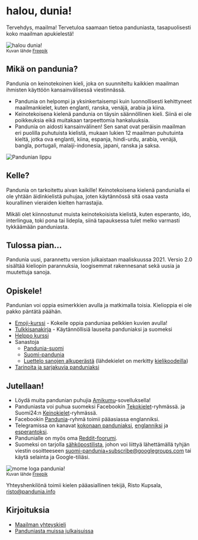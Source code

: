 # halou, dunia!

Tervehdys, maailma!
Tervetuloa saamaan tietoa panduniasta, tasapuolisesti koko maailman apukielestä!

![](http://www.pandunia.info/grafe/halou_dunia.png "halou dunia!")  
<small>Kuvan lähde [Freepik](http://www.freepik.com)</small>

## Mikä on pandunia?

Pandunia on keinotekoinen kieli, joka on suunniteltu kaikkien maailman ihmisten käyttöön kansainvälisessä viestinnässä.

- Pandunia on helpompi ja yksinkertaisempi kuin luonnollisesti kehittyneet maailmankielet, kuten englanti, ranska, venäjä, arabia ja kiina.
- Keinotekoisena kielenä pandunia on täysin säännöllinen kieli. Siinä ei ole poikkeuksia eikä muitakaan tarpeettomia hankaluuksia.
- Pandunia on aidosti kansainvälinen! Sen sanat ovat peräisin maailman eri puolilla puhutuista kielistä, mukaan lukien 12 maailman puhutuinta kieltä, jotka ova englanti, kiina, espanja, hindi-urdu, arabia, venäjä, bangla, portugali, malaiji-indonesia, japani, ranska ja saksa.

![](http://www.pandunia.info/bandir/bandir.png "Pandunian lippu")

## Kelle?

Pandunia on tarkoitettu aivan kaikille! Keinotekoisena kielenä pandunialla ei ole yhtään äidinkielistä puhujaa, joten käytännössä sitä osaa vasta kourallinen vieraiden kielten harrastajia.

Mikäli olet kiinnostunut muista keinotekoisista kielistä, kuten esperanto, ido, interlingua, toki pona tai lidepla, siinä tapauksessa tulet melko varmasti tykkäämään panduniasta.

## Tulossa pian...

Pandunia uusi, parannettu version julkaistaan maaliskuussa 2021.
Versio 2.0 sisältää kieliopin parannuksia, loogisemmat rakennesanat sekä uusia ja muutettuja sanoja.


## Opiskele!

Pandunian voi oppia esimerkkien avulla ja matkimalla toisia. Kielioppia ei ole pakko päntätä päähän.

- [Emoji-kurssi](http://www.pandunia.info/pandunia/mini_darse.html) - Kokeile oppia panduniaa pelkkien kuvien avulla!
- [Tulkkisanakirja](fraze.md) - Käytännöllisiä lauseita panduniaksi ja suomeksi
- [Helppo kurssi](gide.md)
- Sanastoja
    - [Pandunia-suomi](pandunia-suomi.md)
    - [Suomi-pandunia](suomi-pandunia.md)
    - [Luettelo sanojen alkuperästä](leksaslia.md) (lähdekielet on merkitty [kielikoodeilla](http://jkorpela.fi/kielet/nimet.html))
- [Tarinoita ja sarjakuvia panduniaksi](http://www.pandunia.info/pandunia/index.html)



## Jutellaan!

- Löydä muita pandunian puhujia [Amikumu](https://amikumu.com/)-sovelluksella!
- Panduniasta voi puhua suomeksi Facebookin [Tekokielet](http://www.facebook.com/groups/tekokielet)-ryhmässä.
  ja Suomi24:n [Keinokielet](http://keskustelu.suomi24.fi/tiede-ja-teknologia/tiede/keinokielet)-ryhmässä.
- Facebookin [Pandunia](http://www.facebook.com/groups/pandunia)-ryhmä toimii pääasiassa englanniksi.
- Telegramissa on kanavat [kokonaan panduniaksi](https://t.me/joinchat/AAAAAENlKqzlMtGkrmf5rg), [englanniksi](https://t.me/joinchat/AAAAAEPVsifmS6xRLAlxVA) ja [esperantoksi](https://pandunia.telegramo.org/).
- Pandunialle on myös oma [Reddit-foorumi](https://www.reddit.com/r/pandunia/).
- Suomeksi on tarjolla [sähköpostilista](https://groups.google.com/forum/?hl=fi&fromgroups=#!forum/suomi-pandunia),
  johon voi liittyä lähettämällä tyhjän viestin osoitteeseen suomi-pandunia+subscribe@googlegroups.com tai käytä selainta ja Google-tiliäsi.

![](http://www.pandunia.info/grafe/mome_loga_pandunia.png "mome loga pandunia!")  
<small>Kuvan lähde [Freepik](http://www.freepik.com)</small>

Yhteyshenkilönä toimii kielen pääasiallinen tekijä, Risto Kupsala, [risto@pandunia.info](mailto:risto@pandunia.info)

## Kirjoituksia

- [Maailman yhteyskieli](dunia_baxe.md)
- [Panduniasta muissa julkaisuissa](makal_tema_pandunia.md)

